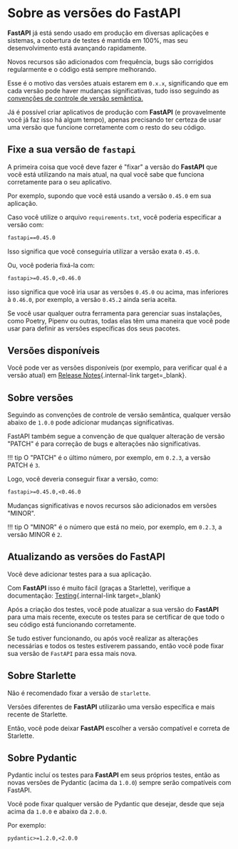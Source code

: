 # Sobre as versões do FastAPI

**FastAPI** já está sendo usado em produção em diversas aplicações e sistemas, a cobertura de testes é mantida em 100%, mas seu desenvolvimento está avançando rapidamente.

Novos recursos são adicionados com frequência, bugs são corrigidos regularmente e o código está sempre melhorando.

Esse é o motivo das versões atuais estarem em `0.x.x`, significando que em cada versão pode haver mudanças significativas, tudo isso seguindo as <a href="https://semver.org/lang/pt-BR/" class="external-link" target="_blank">convenções de controle de versão semântica.</a>

Já é possível criar aplicativos de produção com **FastAPI** (e provavelmente você já faz isso há algum tempo), apenas precisando ter certeza de usar uma versão que funcione corretamente com o resto do seu código.

## Fixe a sua versão de `fastapi`

A primeira coisa que você deve fazer é "fixar" a versão do **FastAPI** que você está utilizando na mais atual, na qual você sabe que funciona corretamente para o seu aplicativo.

Por exemplo, supondo que você está usando a versão `0.45.0` em sua aplicação.

Caso você utilize o arquivo `requirements.txt`, você poderia especificar a versão com:

```txt
fastapi==0.45.0
```

Isso significa que você conseguiria utilizar a versão exata `0.45.0`.

Ou, você poderia fixá-la com:

```txt
fastapi>=0.45.0,<0.46.0
```

isso significa que você iria usar as versões `0.45.0` ou acima, mas inferiores à `0.46.0`, por exemplo, a versão `0.45.2` ainda seria aceita.

Se você usar qualquer outra ferramenta para gerenciar suas instalações, como Poetry, Pipenv ou outras, todas elas têm uma maneira que você pode usar para definir as versões específicas dos seus pacotes.

## Versões disponíveis

Você pode ver as versões disponíveis (por exemplo, para verificar qual é a versão atual) em [Release Notes](../release-notes.md){.internal-link target=\_blank}.

## Sobre versões

Seguindo as convenções de controle de versão semântica, qualquer versão abaixo de `1.0.0` pode adicionar mudanças significativas.

FastAPI também segue a convenção de que qualquer alteração de versão "PATCH" é para correção de bugs e alterações não significativas.

!!! tip
    O "PATCH" é o último número, por exemplo, em `0.2.3`, a versão PATCH é `3`.

Logo, você deveria conseguir fixar a versão, como:

```txt
fastapi>=0.45.0,<0.46.0
```

Mudanças significativas e novos recursos são adicionados em versões "MINOR".

!!! tip
    O "MINOR" é o número que está no meio, por exemplo, em `0.2.3`, a versão MINOR é `2`.

## Atualizando as versões do FastAPI

Você deve adicionar testes para a sua aplicação.

Com **FastAPI** isso é muito fácil (graças a Starlette), verifique a documentação: [Testing](../tutorial/testing.md){.internal-link target=\_blank}

Após a criação dos testes, você pode atualizar a sua versão do **FastAPI** para uma mais recente, execute os testes para se certificar de que todo o seu código está funcionando corretamente.

Se tudo estiver funcionando, ou após você realizar as alterações necessárias e todos os testes estiverem passando, então você pode fixar sua versão de `FastAPI` para essa mais nova.

## Sobre Starlette

Não é recomendado fixar a versão de `starlette`.

Versões diferentes de **FastAPI** utilizarão uma versão específica e mais recente de Starlette.

Então, você pode deixar **FastAPI** escolher a versão compatível e correta de Starlette.

## Sobre Pydantic

Pydantic incluí os testes para **FastAPI** em seus próprios testes, então as novas versões de Pydantic (acima da `1.0.0`) sempre serão compatíveis com FastAPI.

Você pode fixar qualquer versão de Pydantic que desejar, desde que seja acima da `1.0.0` e abaixo da `2.0.0`.

Por exemplo:

```txt
pydantic>=1.2.0,<2.0.0
```
